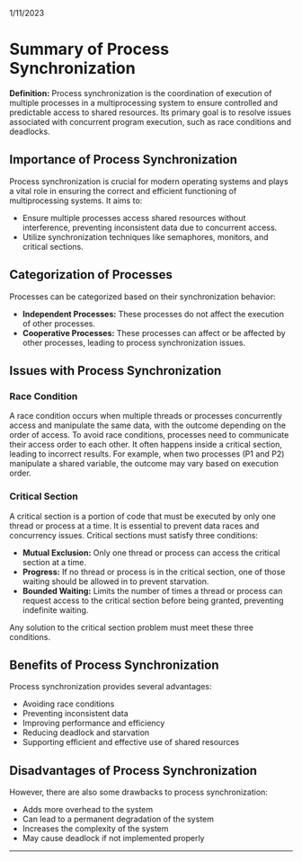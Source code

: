 1/11/2023
# Summary of Process Synchronization

**Definition:** Process synchronization is the coordination of execution of multiple processes in a multiprocessing system to ensure controlled and predictable access to shared resources. Its primary goal is to resolve issues associated with concurrent program execution, such as race conditions and deadlocks.

## Importance of Process Synchronization

Process synchronization is crucial for modern operating systems and plays a vital role in ensuring the correct and efficient functioning of multiprocessing systems. It aims to:

- Ensure multiple processes access shared resources without interference, preventing inconsistent data due to concurrent access.
- Utilize synchronization techniques like semaphores, monitors, and critical sections.

## Categorization of Processes

Processes can be categorized based on their synchronization behavior:

- **Independent Processes:** These processes do not affect the execution of other processes.
- **Cooperative Processes:** These processes can affect or be affected by other processes, leading to process synchronization issues.

## Issues with Process Synchronization

### Race Condition

A race condition occurs when multiple threads or processes concurrently access and manipulate the same data, with the outcome depending on the order of access. To avoid race conditions, processes need to communicate their access order to each other. It often happens inside a critical section, leading to incorrect results. For example, when two processes (P1 and P2) manipulate a shared variable, the outcome may vary based on execution order.

### Critical Section

A critical section is a portion of code that must be executed by only one thread or process at a time. It is essential to prevent data races and concurrency issues. Critical sections must satisfy three conditions:

- **Mutual Exclusion:** Only one thread or process can access the critical section at a time.
- **Progress:** If no thread or process is in the critical section, one of those waiting should be allowed in to prevent starvation.
- **Bounded Waiting:** Limits the number of times a thread or process can request access to the critical section before being granted, preventing indefinite waiting.

Any solution to the critical section problem must meet these three conditions.

## Benefits of Process Synchronization

Process synchronization provides several advantages:

- Avoiding race conditions
- Preventing inconsistent data
- Improving performance and efficiency
- Reducing deadlock and starvation
- Supporting efficient and effective use of shared resources

## Disadvantages of Process Synchronization

However, there are also some drawbacks to process synchronization:

- Adds more overhead to the system
- Can lead to a permanent degradation of the system
- Increases the complexity of the system
- May cause deadlock if not implemented properly

---
